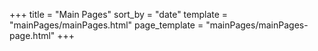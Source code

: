 +++
title = "Main Pages"
sort_by = "date"
template = "mainPages/mainPages.html"
page_template = "mainPages/mainPages-page.html"
+++